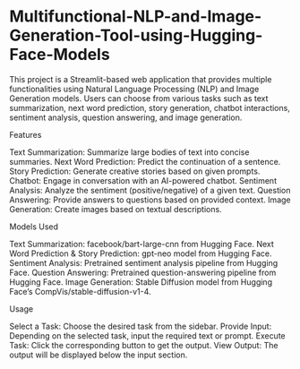 # Multifunctional-NLP-and-Image-Generation-Tool-using-Hugging-Face-Models

This project is a Streamlit-based web application that provides multiple functionalities using Natural Language Processing (NLP) and Image Generation models. Users can choose from various tasks such as text summarization, next word prediction, story generation, chatbot interactions, sentiment analysis, question answering, and image generation.

Features

Text Summarization: Summarize large bodies of text into concise summaries.
Next Word Prediction: Predict the continuation of a sentence.
Story Prediction: Generate creative stories based on given prompts.
Chatbot: Engage in conversation with an AI-powered chatbot.
Sentiment Analysis: Analyze the sentiment (positive/negative) of a given text.
Question Answering: Provide answers to questions based on provided context.
Image Generation: Create images based on textual descriptions.

Models Used

Text Summarization: facebook/bart-large-cnn from Hugging Face.
Next Word Prediction & Story Prediction: gpt-neo model from Hugging Face.
Sentiment Analysis: Pretrained sentiment analysis pipeline from Hugging Face.
Question Answering: Pretrained question-answering pipeline from Hugging Face.
Image Generation: Stable Diffusion model from Hugging Face’s CompVis/stable-diffusion-v1-4.

Usage

Select a Task: Choose the desired task from the sidebar.
Provide Input: Depending on the selected task, input the required text or prompt.
Execute Task: Click the corresponding button to get the output.
View Output: The output will be displayed below the input section.

